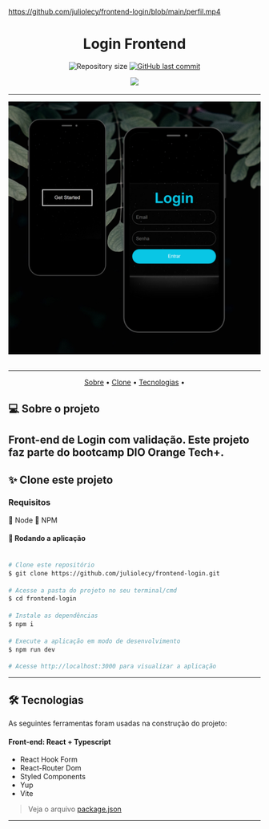https://github.com/juliolecy/frontend-login/blob/main/perfil.mp4

<h1 align='center'>Login Frontend </h1>


<p align="center">
  <img alt="Repository size" src="https://img.shields.io/github/repo-size/juliolecy/frontend-login">
  
  <a href="https://github.com/juliolecy/frontend-login/commits/maiin">
    <img alt="GitHub last commit" src="https://img.shields.io/github/last-commit/juliolecy/calculadora_v2">
  </a>
    
</p>

<div  align="center">
  <a>
    <img src="https://skillicons.dev/icons?i=react,js,html,css,nodejs,styledcomponents" />
  </a> 
</div>

---


<p align="center">
  <img src="https://raw.githubusercontent.com/juliolecy/frontend-login/main/image.png" width="max-content" title="hover text">
</p>


##

---

<p align="center">
 <a href="#-sobre-o-projeto">Sobre</a>  •
 <a href="#-clone-este-projeto">Clone</a>  • 
 <a href="#-tecnologias">Tecnologias</a>  • 
</p>


## 💻 Sobre o projeto
  Front-end de Login com validação. Este projeto faz parte do bootcamp DIO Orange Tech+.
--- 

## ✨ Clone este projeto

### Requisitos

🔵 Node
🔵 NPM

#### 🧭 Rodando a aplicação

```bash

# Clone este repositório
$ git clone https://github.com/juliolecy/frontend-login.git

# Acesse a pasta do projeto no seu terminal/cmd
$ cd frontend-login

# Instale as dependências
$ npm i

# Execute a aplicação em modo de desenvolvimento
$ npm run dev

# Acesse http://localhost:3000 para visualizar a aplicação

```

---

## 🛠 Tecnologias

As seguintes ferramentas foram usadas na construção do projeto:

#### **Front-end**: React + Typescript

- React Hook Form
- React-Router Dom
- Styled Components
- Yup
- Vite

> Veja o arquivo  [package.json](https://github.com/juliolecy/frontend-login/blob/main/package.json)

---
